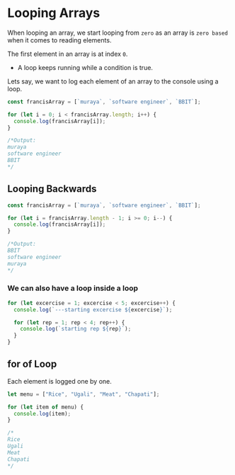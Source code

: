 # Looping Arrays

When looping an array, we start looping from `zero` as an array is `zero based` when it comes to reading elements.

The first element in an array is at index `0`.

- A loop keeps running while a condition is true.

Lets say, we want to log each element of an array to the console using a loop.

```js
const francisArray = [`muraya`, `software engineer`, `BBIT`];

for (let i = 0; i < francisArray.length; i++) {
  console.log(francisArray[i]);
}

/*Output:
muraya
software engineer
BBIT
*/
```

## Looping Backwards

```js
const francisArray = [`muraya`, `software engineer`, `BBIT`];

for (let i = francisArray.length - 1; i >= 0; i--) {
  console.log(francisArray[i]);
}

/*Output:
BBIT
software engineer
muraya
*/
```

### We can also have a loop inside a loop

```js
for (let excercise = 1; excercise < 5; excercise++) {
  console.log(`---starting excercise ${excercise}`);

  for (let rep = 1; rep < 4; rep++) {
    console.log(`starting rep ${rep}`);
  }
}
```

## for of Loop

Each element is logged one by one.

```js
let menu = ["Rice", "Ugali", "Meat", "Chapati"];

for (let item of menu) {
  console.log(item);
}

/*
Rice
Ugali
Meat
Chapati
*/
```
